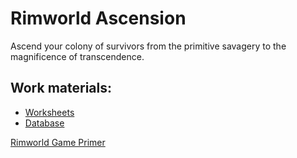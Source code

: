 # Rimworld Ascension
Ascend your colony of survivors from the primitive savagery to the magnificence of transcendence.

## Work materials:
*	[Worksheets](https://docs.google.com/spreadsheets/d/1Rr0vBvty8z7z2wcF8iHda9pWV91W3ey816_4uPtw7BY/edit?usp=sharing "Design plan and schedules")
*	[Database](https://docs.google.com/spreadsheets/d/1VedmLKScps4G_Kcj8yWwJ5V7B7oESCab4Gc4c9COP1o/edit?usp=sharing "Contains all required parameters for content balancing")


[Rimworld Game Primer](https://docs.google.com/document/d/1pIZyKif0bFbBWten4drrm7kfSSfvBoJPgG9-ywfN8j8/pub "Use to preserve the Rimworld atmosphere")